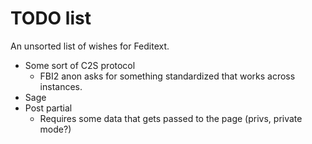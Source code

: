 # TODO list

An unsorted list of wishes for Feditext.

- Some sort of C2S protocol
  - FBI2 anon asks for something standardized that works across instances.
- Sage
- Post partial
  - Requires some data that gets passed to the page (privs, private mode?)

